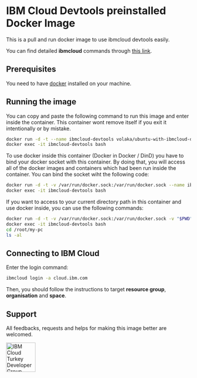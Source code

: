 # IBM Cloud Devtools preinstalled Docker Image

This is a pull and run docker image to use ibmcloud devtools easily.

You can find detailed **ibmcloud** commands through [this link](https://cloud.ibm.com/docs/cli?topic=cloud-cli-getting-started).

## Prerequisites

You need to have [docker](https://docs.docker.com/install/) installed on your machine.

## Running the image

You can copy and paste the following command to run this image and enter inside the container. This container wont remove itself if you exit it intentionally or by mistake. 

```sh
docker run -d -t --name ibmcloud-devtools volaka/ubuntu-with-ibmcloud-devtools
docker exec -it ibmcloud-devtools bash
```

To use docker inside this container (Docker in Docker / DinD) you have to bind your docker socket with this container. By doing that, you will access all of the docker images and containers which had been run inside the container. You can bind the socket wiht the following code:

```sh
docker run -d -t -v /var/run/docker.sock:/var/run/docker.sock --name ibmcloud-devtools volaka/ubuntu-with-ibmcloud-devtools
docker exec -it ibmcloud-devtools bash
```
If you want to access to your current directory path in this container and use docker inside, you can use the following commands:

```sh
docker run -d -t -v /var/run/docker.sock:/var/run/docker.sock -v "$PWD":/root/my-pc --name ibmcloud-devtools volaka/ubuntu-with-ibmcloud-devtools
docker exec -it ibmcloud-devtools bash
cd /root/my-pc
ls -al
```


## Connecting to IBM Cloud

Enter the login command:

```sh
ibmcloud login -a cloud.ibm.com
```

Then, you should follow the instructions to target **resource group**, **organisation** and **space**.

## Support

All feedbacks, requests and helps for making this image better are welcomed.

[<img src="https://cdn3.iconfinder.com/data/icons/social-network-30/512/social-08-512.png" alt="IBM Cloud Turkey Developer Group" width="80px"/>](ibm.biz/trdevexmeetup)
